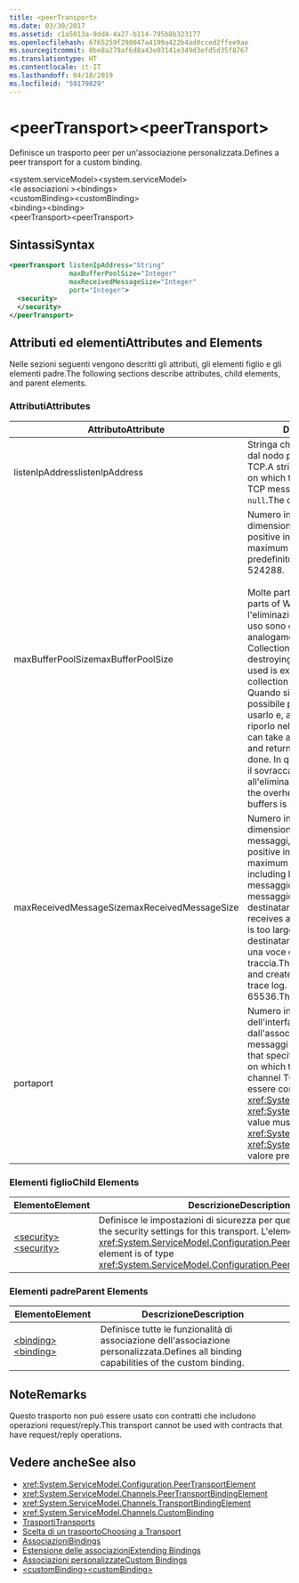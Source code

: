 ```yaml
---
title: <peerTransport>
ms.date: 03/30/2017
ms.assetid: c1a5013a-9dd4-4a27-b114-795b8b323177
ms.openlocfilehash: 6765259f290047a4199a422b4ad0cced2ffee9ae
ms.sourcegitcommit: 0be8a279af6d8a43e03141e349d3efd5d35f8767
ms.translationtype: HT
ms.contentlocale: it-IT
ms.lasthandoff: 04/18/2019
ms.locfileid: "59179829"
---
```

# <a name="peertransport"></a><span data-ttu-id="07e91-101">\<peerTransport></span><span class="sxs-lookup"><span data-stu-id="07e91-101">\<peerTransport></span></span>
<span data-ttu-id="07e91-102">Definisce un trasporto peer per un'associazione personalizzata.</span><span class="sxs-lookup"><span data-stu-id="07e91-102">Defines a peer transport for a custom binding.</span></span>  
  
 <span data-ttu-id="07e91-103">\<system.serviceModel></span><span class="sxs-lookup"><span data-stu-id="07e91-103">\<system.serviceModel></span></span>  
<span data-ttu-id="07e91-104">\<le associazioni ></span><span class="sxs-lookup"><span data-stu-id="07e91-104">\<bindings></span></span>  
<span data-ttu-id="07e91-105">\<customBinding></span><span class="sxs-lookup"><span data-stu-id="07e91-105">\<customBinding></span></span>  
<span data-ttu-id="07e91-106">\<binding></span><span class="sxs-lookup"><span data-stu-id="07e91-106">\<binding></span></span>  
<span data-ttu-id="07e91-107">\<peerTransport></span><span class="sxs-lookup"><span data-stu-id="07e91-107">\<peerTransport></span></span>  
  
## <a name="syntax"></a><span data-ttu-id="07e91-108">Sintassi</span><span class="sxs-lookup"><span data-stu-id="07e91-108">Syntax</span></span>  
  
```xml  
<peerTransport listenIpAddress="String"
               maxBufferPoolSize="Integer"
               maxReceivedMessageSize="Integer"
               port="Integer">
  <security>
  </security>
</peerTransport>
```  
  
## <a name="attributes-and-elements"></a><span data-ttu-id="07e91-109">Attributi ed elementi</span><span class="sxs-lookup"><span data-stu-id="07e91-109">Attributes and Elements</span></span>  
 <span data-ttu-id="07e91-110">Nelle sezioni seguenti vengono descritti gli attributi, gli elementi figlio e gli elementi padre.</span><span class="sxs-lookup"><span data-stu-id="07e91-110">The following sections describe attributes, child elements, and parent elements.</span></span>  
  
### <a name="attributes"></a><span data-ttu-id="07e91-111">Attributi</span><span class="sxs-lookup"><span data-stu-id="07e91-111">Attributes</span></span>  
  
|<span data-ttu-id="07e91-112">Attributo</span><span class="sxs-lookup"><span data-stu-id="07e91-112">Attribute</span></span>|<span data-ttu-id="07e91-113">Descrizione</span><span class="sxs-lookup"><span data-stu-id="07e91-113">Description</span></span>|  
|---------------|-----------------|  
|<span data-ttu-id="07e91-114">listenIpAddress</span><span class="sxs-lookup"><span data-stu-id="07e91-114">listenIpAddress</span></span>|<span data-ttu-id="07e91-115">Stringa che specifica l'indirizzo IP usato dal nodo peer per l'ascolto dei messaggi TCP.</span><span class="sxs-lookup"><span data-stu-id="07e91-115">A string that specifies an IP address on which the peer node will listen for TCP messages.</span></span> <span data-ttu-id="07e91-116">Il valore predefinito è `null`.</span><span class="sxs-lookup"><span data-stu-id="07e91-116">The default is `null`.</span></span>|  
|<span data-ttu-id="07e91-117">maxBufferPoolSize</span><span class="sxs-lookup"><span data-stu-id="07e91-117">maxBufferPoolSize</span></span>|<span data-ttu-id="07e91-118">Numero intero positivo che specifica la dimensione massima del pool di buffer.</span><span class="sxs-lookup"><span data-stu-id="07e91-118">A positive integer that specifies the maximum size of the buffer pool.</span></span> <span data-ttu-id="07e91-119">Il valore predefinito è 524288.</span><span class="sxs-lookup"><span data-stu-id="07e91-119">The default is 524288.</span></span><br /><br /> <span data-ttu-id="07e91-120">Molte parti di WCF usano buffer.</span><span class="sxs-lookup"><span data-stu-id="07e91-120">Many parts of WCF use buffers.</span></span> <span data-ttu-id="07e91-121">La creazione e l'eliminazione definitiva dei buffer a ogni uso sono operazioni onerose, analogamente a quelle di Garbage Collection dei buffer.</span><span class="sxs-lookup"><span data-stu-id="07e91-121">Creating and destroying buffers each time they are used is expensive, and garbage collection for buffers is also expensive.</span></span> <span data-ttu-id="07e91-122">Quando si usa un pool di buffer è possibile prelevare un buffer dal pool, usarlo e, al termine delle operazioni, riporlo nel pool.</span><span class="sxs-lookup"><span data-stu-id="07e91-122">With buffer pools, you can take a buffer from the pool, use it, and return it to the pool once you are done.</span></span> <span data-ttu-id="07e91-123">In questo modo è possibile evitare il sovraccarico dovuto alla creazione e all'eliminazione definitiva dei buffer.</span><span class="sxs-lookup"><span data-stu-id="07e91-123">Thus the overhead in creating and destroying buffers is avoided.</span></span>|  
|<span data-ttu-id="07e91-124">maxReceivedMessageSize</span><span class="sxs-lookup"><span data-stu-id="07e91-124">maxReceivedMessageSize</span></span>|<span data-ttu-id="07e91-125">Numero intero positivo che definisce la dimensione massima in byte dei messaggi, comprese le intestazioni.</span><span class="sxs-lookup"><span data-stu-id="07e91-125">A positive integer that defines the maximum message size in bytes including headers.</span></span> <span data-ttu-id="07e91-126">Il mittente di un messaggio riceve un errore SOAP se il messaggio è troppo grande per il destinatario.</span><span class="sxs-lookup"><span data-stu-id="07e91-126">The sender of a message receives a SOAP fault when the message is too large for the receiver.</span></span> <span data-ttu-id="07e91-127">Il destinatario elimina il messaggio e crea una voce dell'evento nel registro di traccia.</span><span class="sxs-lookup"><span data-stu-id="07e91-127">The receiver drops the message and creates an entry of the event in the trace log.</span></span> <span data-ttu-id="07e91-128">Il valore predefinito è 65536.</span><span class="sxs-lookup"><span data-stu-id="07e91-128">The default is 65536.</span></span>|  
|<span data-ttu-id="07e91-129">porta</span><span class="sxs-lookup"><span data-stu-id="07e91-129">port</span></span>|<span data-ttu-id="07e91-130">Numero intero che specifica la porta dell'interfaccia di rete usata dall'associazione per elaborare i messaggi TCP del canale peer.</span><span class="sxs-lookup"><span data-stu-id="07e91-130">An integer that specifies the network interface port on which this binding will process peer channel TCP messages.</span></span> <span data-ttu-id="07e91-131">Il valore deve essere compreso tra <xref:System.Net.IPEndPoint.MinPort> e <xref:System.Net.IPEndPoint.MaxPort>.</span><span class="sxs-lookup"><span data-stu-id="07e91-131">This value must be between <xref:System.Net.IPEndPoint.MinPort> and <xref:System.Net.IPEndPoint.MaxPort>.</span></span> <span data-ttu-id="07e91-132">Il valore predefinito è 0.</span><span class="sxs-lookup"><span data-stu-id="07e91-132">The default is 0.</span></span>|  
  
### <a name="child-elements"></a><span data-ttu-id="07e91-133">Elementi figlio</span><span class="sxs-lookup"><span data-stu-id="07e91-133">Child Elements</span></span>  
  
|<span data-ttu-id="07e91-134">Elemento</span><span class="sxs-lookup"><span data-stu-id="07e91-134">Element</span></span>|<span data-ttu-id="07e91-135">Descrizione</span><span class="sxs-lookup"><span data-stu-id="07e91-135">Description</span></span>|  
|-------------|-----------------|  
|[<span data-ttu-id="07e91-136">\<security></span><span class="sxs-lookup"><span data-stu-id="07e91-136">\<security></span></span>](../../../../../docs/framework/configure-apps/file-schema/wcf/security-of-peertransport.md)|<span data-ttu-id="07e91-137">Definisce le impostazioni di sicurezza per questo trasporto.</span><span class="sxs-lookup"><span data-stu-id="07e91-137">Defines the security settings for this transport.</span></span> <span data-ttu-id="07e91-138">L'elemento è di tipo <xref:System.ServiceModel.Configuration.PeerSecurityElement>.</span><span class="sxs-lookup"><span data-stu-id="07e91-138">This element is of type <xref:System.ServiceModel.Configuration.PeerSecurityElement>.</span></span>|  
  
### <a name="parent-elements"></a><span data-ttu-id="07e91-139">Elementi padre</span><span class="sxs-lookup"><span data-stu-id="07e91-139">Parent Elements</span></span>  
  
|<span data-ttu-id="07e91-140">Elemento</span><span class="sxs-lookup"><span data-stu-id="07e91-140">Element</span></span>|<span data-ttu-id="07e91-141">Descrizione</span><span class="sxs-lookup"><span data-stu-id="07e91-141">Description</span></span>|  
|-------------|-----------------|  
|[<span data-ttu-id="07e91-142">\<binding></span><span class="sxs-lookup"><span data-stu-id="07e91-142">\<binding></span></span>](../../../../../docs/framework/misc/binding.md)|<span data-ttu-id="07e91-143">Definisce tutte le funzionalità di associazione dell'associazione personalizzata.</span><span class="sxs-lookup"><span data-stu-id="07e91-143">Defines all binding capabilities of the custom binding.</span></span>|  
  
## <a name="remarks"></a><span data-ttu-id="07e91-144">Note</span><span class="sxs-lookup"><span data-stu-id="07e91-144">Remarks</span></span>  
 <span data-ttu-id="07e91-145">Questo trasporto non può essere usato con contratti che includono operazioni request/reply.</span><span class="sxs-lookup"><span data-stu-id="07e91-145">This transport cannot be used with contracts that have request/reply operations.</span></span>  
  
## <a name="see-also"></a><span data-ttu-id="07e91-146">Vedere anche</span><span class="sxs-lookup"><span data-stu-id="07e91-146">See also</span></span>

- <xref:System.ServiceModel.Configuration.PeerTransportElement>
- <xref:System.ServiceModel.Channels.PeerTransportBindingElement>
- <xref:System.ServiceModel.Channels.TransportBindingElement>
- <xref:System.ServiceModel.Channels.CustomBinding>
- [<span data-ttu-id="07e91-147">Trasporti</span><span class="sxs-lookup"><span data-stu-id="07e91-147">Transports</span></span>](../../../../../docs/framework/wcf/feature-details/transports.md)
- [<span data-ttu-id="07e91-148">Scelta di un trasporto</span><span class="sxs-lookup"><span data-stu-id="07e91-148">Choosing a Transport</span></span>](../../../../../docs/framework/wcf/feature-details/choosing-a-transport.md)
- [<span data-ttu-id="07e91-149">Associazioni</span><span class="sxs-lookup"><span data-stu-id="07e91-149">Bindings</span></span>](../../../../../docs/framework/wcf/bindings.md)
- [<span data-ttu-id="07e91-150">Estensione delle associazioni</span><span class="sxs-lookup"><span data-stu-id="07e91-150">Extending Bindings</span></span>](../../../../../docs/framework/wcf/extending/extending-bindings.md)
- [<span data-ttu-id="07e91-151">Associazioni personalizzate</span><span class="sxs-lookup"><span data-stu-id="07e91-151">Custom Bindings</span></span>](../../../../../docs/framework/wcf/extending/custom-bindings.md)
- [<span data-ttu-id="07e91-152">\<customBinding></span><span class="sxs-lookup"><span data-stu-id="07e91-152">\<customBinding></span></span>](../../../../../docs/framework/configure-apps/file-schema/wcf/custombinding.md)
